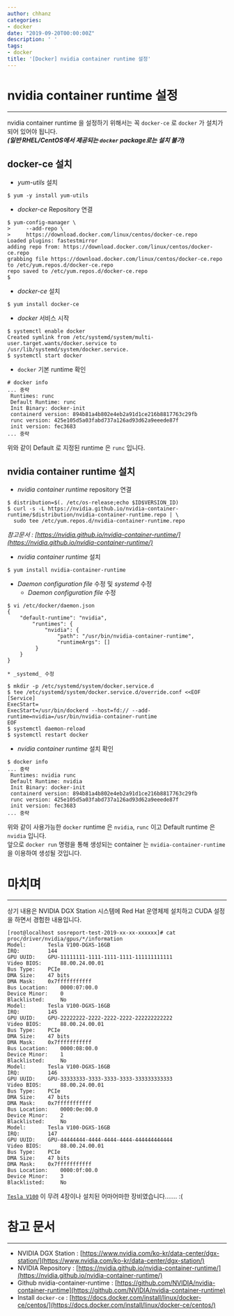 ```yaml
---
author: chhanz
categories:
- docker
date: "2019-09-20T00:00:00Z"
description: ' '
tags:
- docker
title: '[Docker] nvidia container runtime 설정'
---
```


# nvidia container runtime 설정
* * *
nvidia container runtime 을 설정하기 위해서는 꼭 `docker-ce` 로 `docker` 가 설치가 되어 있어야 됩니다.   
***(일반 RHEL/CentOS에서 제공되는 `docker` package로는 설치 불가)***

## docker-ce 설치
* _yum-utils_ 설치
```console
$ yum -y install yum-utils
```
* _docker-ce_ Repository 연결   
```console
$ yum-config-manager \ 
>     --add-repo \
>     https://download.docker.com/linux/centos/docker-ce.repo
Loaded plugins: fastestmirror 
adding repo from: https://download.docker.com/linux/centos/docker-ce.repo 
grabbing file https://download.docker.com/linux/centos/docker-ce.repo to /etc/yum.repos.d/docker-ce.repo 
repo saved to /etc/yum.repos.d/docker-ce.repo 
$ 
```
   
* _docker-ce_ 설치
```console
$ yum install docker-ce
```
   
* _docker_ 서비스 시작
```console
$ systemctl enable docker
Created symlink from /etc/systemd/system/multi-user.target.wants/docker.service to /usr/lib/systemd/system/docker.service. 
$ systemctl start docker
```

* `docker` 기본 runtime 확인
```
# docker info 
... 중략
 Runtimes: runc
 Default Runtime: runc
 Init Binary: docker-init
 containerd version: 894b81a4b802e4eb2a91d1ce216b8817763c29fb
 runc version: 425e105d5a03fabd737a126ad93d62a9eeede87f
 init version: fec3683
... 중략
```
위와 같이 Default 로 지정된 runtime 은 `runc` 입니다.   

## nvidia container runtime 설치
* _nvidia container runtime_ repository 연결
```console
$ distribution=$(. /etc/os-release;echo $ID$VERSION_ID)
$ curl -s -L https://nvidia.github.io/nvidia-container-runtime/$distribution/nvidia-container-runtime.repo | \
  sudo tee /etc/yum.repos.d/nvidia-container-runtime.repo
```
_참고문서 : [https://nvidia.github.io/nvidia-container-runtime/](https://nvidia.github.io/nvidia-container-runtime/)_  
   
* _nvidia container runtime_ 설치
```console
$ yum install nvidia-container-runtime
```
   
* _Daemon configuration file_   수정 및 _systemd_ 수정
    * _Daemon configuration file_ 수정
```console
$ vi /etc/docker/daemon.json
{
    "default-runtime": "nvidia",
        "runtimes": {
            "nvidia": {
                "path": "/usr/bin/nvidia-container-runtime",
                "runtimeArgs": []
         }
    }
}
```
   
    * _systemd_ 수정
```console
$ mkdir -p /etc/systemd/system/docker.service.d
$ tee /etc/systemd/system/docker.service.d/override.conf <<EOF
[Service]
ExecStart=
ExecStart=/usr/bin/dockerd --host=fd:// --add-runtime=nvidia=/usr/bin/nvidia-container-runtime
EOF
$ systemctl daemon-reload
$ systemctl restart docker
```
   
* _nvidia container runtime_ 설치 확인
```console
$ docker info 
... 중략
 Runtimes: nvidia runc
 Default Runtime: nvidia
 Init Binary: docker-init
 containerd version: 894b81a4b802e4eb2a91d1ce216b8817763c29fb
 runc version: 425e105d5a03fabd737a126ad93d62a9eeede87f
 init version: fec3683
... 중략
```
위와 같이 사용가능한 `docker` runtime 은 `nvidia`, `runc` 이고 Default runtime 은 `nvidia` 입니다.   
앞으로 `docker run` 명령을 통해 생성되는 container 는 `nvidia-container-runtime` 을 이용하여 생성될 것입니다.   
   
# 마치며
- - -
상기 내용은 NVIDIA DGX Station 시스템에 Red Hat 운영체제 설치하고 CUDA 설정을 하면서 경험한 내용입니다.

```console
[root@localhost sosreport-test-2019-xx-xx-xxxxxx]# cat proc/driver/nvidia/gpus/*/information
Model:       Tesla V100-DGXS-16GB
IRQ:         144
GPU UUID:    GPU-11111111-1111-1111-1111-111111111111
Video BIOS:      88.00.24.00.01
Bus Type:    PCIe
DMA Size:    47 bits
DMA Mask:    0x7fffffffffff
Bus Location:    0000:07:00.0
Device Minor:    0
Blacklisted:     No
Model:       Tesla V100-DGXS-16GB
IRQ:         145
GPU UUID:    GPU-22222222-2222-2222-2222-222222222222
Video BIOS:      88.00.24.00.01
Bus Type:    PCIe
DMA Size:    47 bits
DMA Mask:    0x7fffffffffff
Bus Location:    0000:08:00.0
Device Minor:    1
Blacklisted:     No
Model:       Tesla V100-DGXS-16GB
IRQ:         146
GPU UUID:    GPU-33333333-3333-3333-3333-333333333333
Video BIOS:      88.00.24.00.01
Bus Type:    PCIe
DMA Size:    47 bits
DMA Mask:    0x7fffffffffff
Bus Location:    0000:0e:00.0
Device Minor:    2
Blacklisted:     No
Model:       Tesla V100-DGXS-16GB
IRQ:         147
GPU UUID:    GPU-44444444-4444-4444-4444-444444444444
Video BIOS:      88.00.24.00.01
Bus Type:    PCIe
DMA Size:    47 bits
DMA Mask:    0x7fffffffffff
Bus Location:    0000:0f:00.0
Device Minor:    3
Blacklisted:     No
```
[`Tesla V100`](https://www.nvidia.com/ko-kr/data-center/tesla-v100/) 이 무려 4장이나 설치된 어마어마한 장비였습니다....... :(

# 참고 문서
* * *
* NVIDIA DGX Station : [https://www.nvidia.com/ko-kr/data-center/dgx-station/](https://www.nvidia.com/ko-kr/data-center/dgx-station/)
* NVIDIA Repository : [https://nvidia.github.io/nvidia-container-runtime/](https://nvidia.github.io/nvidia-container-runtime/)
* Github nvidia-container-runtime : [https://github.com/NVIDIA/nvidia-container-runtime](https://github.com/NVIDIA/nvidia-container-runtime)
* Install `docker-ce` : [https://docs.docker.com/install/linux/docker-ce/centos/](https://docs.docker.com/install/linux/docker-ce/centos/)